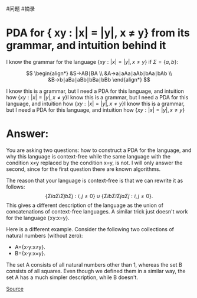 #问题 #摘录 
# PDA for { xy : |x| = |y|, x ≠ y} from its grammar, and intuition behind it

I know the grammar for the language $\{ xy : |x| = |y|, x ≠ y \}$ if $\Sigma=\{a,b\}$:  

$$
\begin{align*}
&S→AB∣BA \\ 
&A→a∣aAa∣aAb∣bAa∣bAb \\
&B→b∣aBa∣aBb∣bBa∣bBb 
\end{align*}
$$

I know this is a grammar, but I need a PDA for this language, and intuition how $\{xy: |x|=|y|,x \neq y\}$I know this is a grammar, but I need a PDA for this language, and intuition how $\{xy: |x|=|y|,x \neq y\}$I know this is a grammar, but I need a PDA for this language, and intuition how $\{xy: |x|=|y|,x \neq y\}$

# Answer:
You are asking two questions: how to construct a PDA for the language, and why this language is context-free while the same language with the condition x≠y replaced by the condition x\=y, is not. I will only answer the second, since for the first question there are known algorithms.

The reason that your language is context-free is that we can rewrite it as follows:
$$
\{ΣiaΣiΣjbΣj:i,j≠0\}∪\{ΣibΣiΣjaΣj:i,j≠0\}.
$$
This gives a different description of the language as the union of concatenations of context-free languages. A similar trick just doesn't work for the language {xy:x\=y}.

Here is a different example. Consider the following two collections of natural numbers (without zero):

*   A\={x⋅y:x≠y}.
*   B\={x⋅y:x\=y}.

The set A consists of all natural numbers other than 1, whereas the set B consists of all squares. Even though we defined them in a similar way, the set A has a much simpler description, while B doesn't.


[Source](https://cs.stackexchange.com/questions/66807/pda-for-xy-x-y-x-%E2%89%A0-y-from-its-grammar-and-intuition-behind-it)